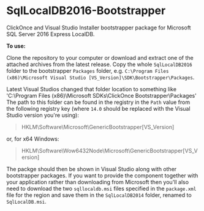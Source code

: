 # SqlLocalDB2016-Bootstrapper
ClickOnce and Visual Studio Installer bootstrapper package for Microsoft SQL Server 2016 Express LocalDB.

**To use:**

Clone the repository to your computer or download and extract one of the attached archives from the latest release. 
Copy the whole `SqlLocalDB2016` folder to the bootstrapper `Packages` folder, e.g. `C:\Program Files (x86)\Microsoft Visual Studio [VS_Version]\SDK\Bootstrapper\Packages`. 

Latest Visual Studios changed that folder location to something like 'C:\Program Files (x86)\Microsoft SDKs\ClickOnce Bootstrapper\Packages'
The path to this folder can be found in the registry in the `Path` value from the following registry key (where `14.0` should be replaced with the Visual Studio version you're using):

> HKLM\Software\Microsoft\GenericBootstrapper\[VS_Version]

or, for x64 Windows:

> HKLM\Software\Wow6432Node\Microsoft\GenericBootstrapper\[VS_Version]

The packge should then be shown in Visual Studio along with other bootstrapper packages. If you want to provide the component together with your application rather than downloading from Microsoft then you'll also need to download the two `sqllocaldb.msi` files specified in the `package.xml` file for the region and save them in the `SqlLocalDB2014` folder, renamed to `SqlLocalDB.msi`.
